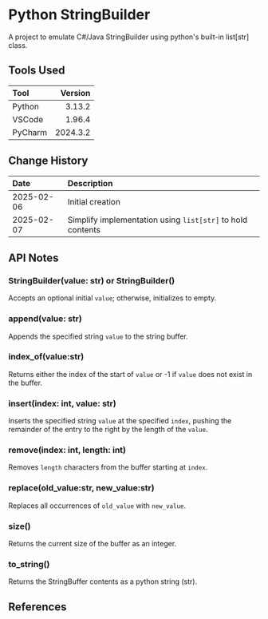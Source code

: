 # Python StringBuilder

A project to emulate C#/Java StringBuilder using python's built-in list[str] class.

## Tools Used

| Tool    |  Version |
|:--------|---------:|
| Python  |   3.13.2 |
| VSCode  |   1.96.4 |
| PyCharm | 2024.3.2 |

## Change History

| Date       | Description                                                |
|:-----------|:-----------------------------------------------------------|
| 2025-02-06 | Initial creation                                           |
| 2025-02-07 | Simplify implementation using `list[str]` to hold contents |

## API Notes

### StringBuilder(value: str) or StringBuilder()
Accepts an optional initial `value`; otherwise, initializes to empty.

### append(value: str)
Appends the specified string `value` to the string buffer.

### index_of(value:str)
Returns either the index of the start of `value` or -1 if `value` does not exist in the buffer.

### insert(index: int, value: str)
Inserts the specified string `value` at the specified `index`,
pushing the remainder of the entry to the right by
the length of the `value`.

### remove(index: int, length: int)
Removes `length` characters from the buffer starting at `index`. 

### replace(old_value:str, new_value:str)
Replaces all occurrences of `old_value` with `new_value`.

### size()
Returns the current size of the buffer as an integer.

### to_string()
Returns the StringBuffer contents as a python string (str).

## References